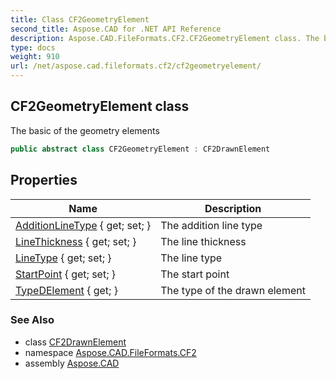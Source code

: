 ```yaml
---
title: Class CF2GeometryElement
second_title: Aspose.CAD for .NET API Reference
description: Aspose.CAD.FileFormats.CF2.CF2GeometryElement class. The basic of the geometry elements
type: docs
weight: 910
url: /net/aspose.cad.fileformats.cf2/cf2geometryelement/
---
```

## CF2GeometryElement class

The basic of the geometry elements

```csharp
public abstract class CF2GeometryElement : CF2DrawnElement
```

## Properties

| Name | Description |
| --- | --- |
| [AdditionLineType](../../aspose.cad.fileformats.cf2/cf2geometryelement/additionlinetype/) { get; set; } | The addition line type |
| [LineThickness](../../aspose.cad.fileformats.cf2/cf2geometryelement/linethickness/) { get; set; } | The line thickness |
| [LineType](../../aspose.cad.fileformats.cf2/cf2geometryelement/linetype/) { get; set; } | The line type |
| [StartPoint](../../aspose.cad.fileformats.cf2/cf2drawnelement/startpoint/) { get; set; } | The start point |
| [TypeDElement](../../aspose.cad.fileformats.cf2/cf2drawnelement/typedelement/) { get; } | The type of the drawn element |

### See Also

* class [CF2DrawnElement](../cf2drawnelement/)
* namespace [Aspose.CAD.FileFormats.CF2](../../aspose.cad.fileformats.cf2/)
* assembly [Aspose.CAD](../../)


